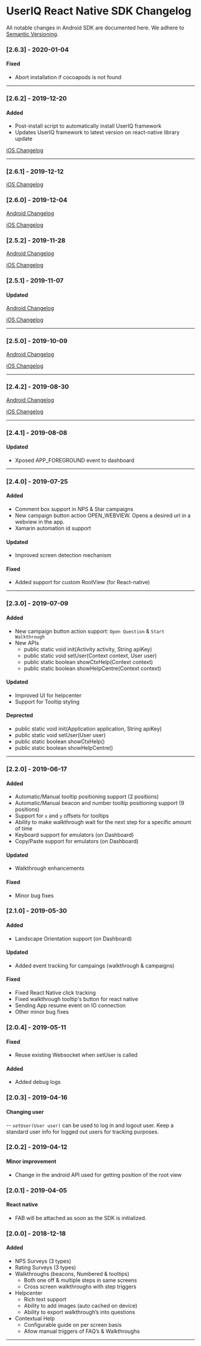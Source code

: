 # UserIQ React Native SDK Changelog

All notable changes in Android SDK are documented here. We adhere to
[Semantic Versioning](http://semver.org/spec/v2.0.0.html).

### [2.6.3] - 2020-01-04

#### Fixed
- Abort installation if cocoapods is not found

---

### [2.6.2] - 2019-12-20

#### Added
- Post-install script to automatically install UserIQ framework
- Updates UserIQ framework to latest version on react-native library update

[iOS Changelog](https://github.com/useriq-com/ios-sdk/blob/master/CHANGELOG.md#262---2019-12-20)

---
### [2.6.1] - 2019-12-12

[iOS Changelog](https://github.com/useriq-com/ios-sdk/blob/master/CHANGELOG.md#261---2019-12-12)

### [2.6.0] - 2019-12-04

[Android Changelog](https://github.com/useriq-com/android-sdk/blob/master/CHANGELOG.md#260---2019-12-04)

[iOS Changelog](https://github.com/useriq-com/ios-sdk/blob/master/CHANGELOG.md#260---2019-12-04)

### [2.5.2] - 2019-11-28

[Android Changelog](https://github.com/useriq-com/android-sdk/blob/master/CHANGELOG.md#252---2019-11-28)

[iOS Changelog](https://github.com/useriq-com/ios-sdk/blob/master/CHANGELOG.md#252---2019-11-28)

### [2.5.1] - 2019-11-07

#### Updated

[Android Changelog](https://github.com/useriq-com/android-sdk/blob/master/CHANGELOG.md#251---2019-11-07)

[iOS Changelog](https://github.com/useriq-com/ios-sdk/blob/master/CHANGELOG.md#251---2019-11-07)

---

### [2.5.0] - 2019-10-09

[Android Changelog](https://github.com/useriq-com/android-sdk/blob/master/CHANGELOG.md#250---2019-10-09)

[iOS Changelog](https://github.com/useriq-com/ios-sdk/blob/master/CHANGELOG.md#250---2019-10-09)

---

### [2.4.2] - 2019-08-30

[Android Changelog](https://github.com/useriq-com/android-sdk/blob/master/CHANGELOG.md#242---2019-08-30)

[iOS Changelog](https://github.com/useriq-com/ios-sdk/blob/master/CHANGELOG.md#242---2019-08-30)

---

### [2.4.1] - 2019-08-08

#### Updated

- Xposed APP_FOREGROUND event to dashboard

---

### [2.4.0] - 2019-07-25

#### Added

- Comment box support in NPS & Star campaigns
- New campaign button action OPEN_WEBVIEW. Opens a desired url in a webview in the app.
- Xamarin automation id support

#### Updated

- Improved screen detection mechanism

#### Fixed

- Added support for custom RootView (for React-native)

---

### [2.3.0] - 2019-07-09

#### Added

- New campaign button action support: `Open Question` & `Start Walkthrough`
- New APIs
  - public static void init(Activity activity, String apiKey)
  - public static void setUser(Context context, User user)
  - public static boolean showCtxHelp(Context context)
  - public static boolean showHelpCentre(Context context)
#### Updated

- Improved UI for helpcenter
- Support for Tooltip styling

#### Deprected

- public static void init(Application application, String apiKey)
- public static void setUser(User user)
- public static boolean showCtxHelp()
- public static boolean showHelpCentre()

---

### [2.2.0] - 2019-06-17

#### Added

- Automatic/Manual tooltip positioning support (2 positions)
- Automatic/Manual beacon and number tooltip positioning support (9 positions)
- Support for `x` and `y` offsets for tooltips
- Ability to make walkthrough wait for the next step for a specific amount of time
- Keyboard support for emulators (on Dashboard)
- Copy/Paste support for emulators (on Dashboard)

#### Updated

- Walkthrough enhancements

#### Fixed

- Minor bug fixes

### [2.1.0] - 2019-05-30

#### Added

- Landscape Orientation support (on Dashboard)

#### Updated

- Added event tracking for campaings (walkthrough & campaigns)

#### Fixed

- Fixed React Native click tracking
- Fixed walkthrough tooltip's button for react native
- Sending App resume event on IO connection
- Other minor bug fixes

### [2.0.4] - 2019-05-11

#### Fixed

- Reuse existing Websocket when setUser is called

#### Added 

- Added debug logs

### [2.0.3] - 2019-04-16

#### Changing user

-- `setUser(User user)` can be used to log in and logout user. Keep a standard user info for logged out users for tracking purposes.

### [2.0.2] - 2019-04-12

#### Minor improvement
- Change in the android API used for getting position of the root view

### [2.0.1] - 2019-04-05

#### React native 
- FAB will be attached as soon as the SDK is initialized.

### [2.0.0] - 2018-12-18

#### Added

- NPS Surveys (3 types)
- Rating Surveys (3 types)
- Walkthroughs (beacons, Numbered & tooltips)
  - Both one off & multiple steps in same screens
  - Cross screen walkthroughs with step triggers
- Helpcenter
  - Rich text support
  - Ability to add images (auto cached on device)
  - Ability to export walkthrough’s into questions
- Contextual Help
  - Configurable guide on per screen basis
  - Allow manual triggers of FAQ’s & Walkthroughs

---
